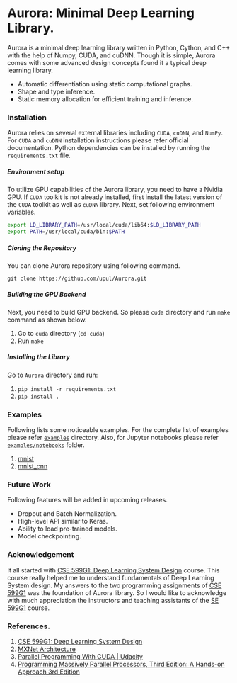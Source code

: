 # Aurora: Minimal Deep Learning Library.

Aurora is a minimal deep learning library written in Python, Cython, and C++ with the help of Numpy, CUDA, and cuDNN. Though it is simple, Aurora comes with some advanced design concepts found it a typical deep learning library. 

* Automatic differentiation using static computational graphs.
* Shape and type inference.
* Static memory allocation for efficient training and inference.


### Installation

Aurora relies on several external libraries including `CUDA`, `cuDNN`, and `NumPy`. For `CUDA` and `cuDNN` installation instructions please refer official documentation. Python dependencies can be installed by running the `requirements.txt` file.

##### Environment setup

To utilize GPU capabilities of the Aurora library, you need to have a Nvidia GPU. If `CUDA` toolkit is not already installed, first install the latest version of the `CUDA` toolkit as well as `cuDNN` library. Next, set following environment variables.

```bash
export LD_LIBRARY_PATH=/usr/local/cuda/lib64:$LD_LIBRARY_PATH
export PATH=/usr/local/cuda/bin:$PATH
```

##### Cloning the Repository

You can clone Aurora repository using following command.

`git clone https://github.com/upul/Aurora.git`


##### Building the GPU Backend

Next, you need to build GPU backend. So please `cuda` directory and run `make` command as shown below.

1. Go to `cuda` directory (`cd cuda`)
2. Run `make`

##### Installing the Library

Go to `Aurora` directory and run:

1. `pip install -r requirements.txt`
2. `pip install .`


### Examples

Following lists some noticeable examples. For the complete list of examples please refer [`examples`](https://github.com/upul/Aurora/tree/master/examples) directory. Also,  for Jupyter notebooks please refer [`examples/notebooks`](https://github.com/upul/Aurora/tree/master/examples/notebooks) folder.

1. [mnist](https://github.com/upul/Aurora/blob/master/examples/mnist.py)
2. [mnist_cnn](https://github.com/upul/Aurora/blob/master/examples/mnist_cnn.py)


### Future Work

Following features will be added in upcoming releases.

* Dropout and Batch Normalization.
* High-level API similar to Keras.
* Ability to load pre-trained models.
* Model checkpointing.


### Acknowledgement

It all started with [CSE 599G1: Deep Learning System Design](http://dlsys.cs.washington.edu/) course. This course really helped me to understand fundamentals of Deep Learning System design. My answers to the two programming assignments of [CSE 599G1](http://dlsys.cs.washington.edu/) was the foundation of Aurora library.  So I would like to acknowledge with much appreciation the instructors and teaching assistants of the  [SE 599G1](http://dlsys.cs.washington.edu/) course.


### References.

1. [CSE 599G1: Deep Learning System Design](http://dlsys.cs.washington.edu/) 
2. [MXNet Architecture](https://mxnet.incubator.apache.org/architecture/index.html)
3. [Parallel Programming With CUDA | Udacity](https://www.udacity.com/course/intro-to-parallel-programming--cs344)
4. [Programming Massively Parallel Processors, Third Edition: A Hands-on Approach 3rd Edition](https://www.amazon.com/Programming-Massively-Parallel-Processors-Hands/dp/0128119861/ref=pd_sim_14_3?_encoding=UTF8&psc=1&refRID=1Z3KFKEPTFQJE7MZQ40G)
